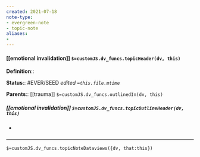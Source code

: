 ```yaml
---
created: 2021-07-18
note-type: 
- evergreen-note
- topic-note
aliases:
- 
---
```

 
#### [[emotional invalidation]] `$=customJS.dv_funcs.topicHeader(dv, this)`


**Definition**::

**Status**::  #EVER/SEED 
*edited `=this.file.mtime`*

**Parents**:: [[trauma]]
`$=customJS.dv_funcs.outlinedIn(dv, this)`

##### [[emotional invalidation]] `$=customJS.dv_funcs.topicOutlineHeader(dv, this)`
- 

### <hr class="dataviews"/>

`$=customJS.dv_funcs.topicNoteDataviews({dv, that:this})`
